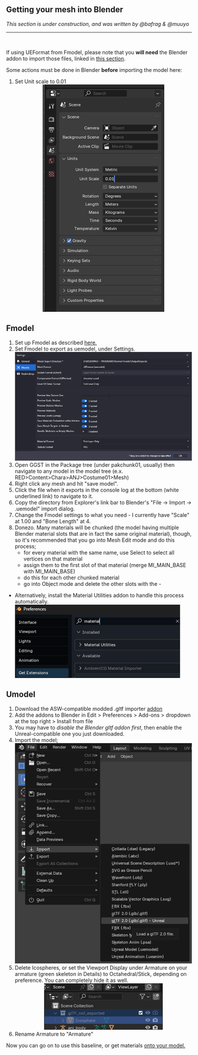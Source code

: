 ## Getting your mesh into Blender
*This section is under construction, and was written by @bafrag & @muuyo*

<hr>
<br>

If using UEFormat from Fmodel, please note that you **will need** the Blender addon to import those files, linked in [this section](../tools/blender.md#fmodel-with-arc-system-works-animation-support).

Some actions must be done in Blender **before** importing the model here:
  1. Set Unit scale to 0.01 <div align="center"><img src="images/Unit-scale.png"></div><div align="center">

## Fmodel
1. Set up Fmodel as described [here.](../tools/fmodel.md)
2. Set Fmodel to export as uemodel, under Settings.
   ![](./images/image.png)
3. Open GGST in the Package tree (under pakchunk01, usually) then navigate to any model in the model tree (e.x. RED>Content>Chara>ANJ>Costume01>Mesh)
4. Right click any mesh and hit "save model".
5. Click the file when it exports in the console log at the bottom (white underlined link) to navigate to it.
6. Copy the directory from Explorer's link bar to Blender's "File -> Import -> .uemodel" import dialog.
7. Change the Fmodel settings to what you need - I currently have "Scale" at 1.00 and "Bone Length" at 4.
8. Donezo. Many materials will be chunked (the model having multiple Blender material slots that are in fact the same original material), though, so it's recommended that you go into Mesh Edit mode and do this process;
   - for every material with the same name, use Select to select all vertices on that material
   - assign them to the first slot of that material (merge MI_MAIN_BASE with MI_MAIN_BASE)
   - do this for each other chunked material
   - go into Object mode and delete the other slots with the -
 - Alternatively, install the Material Utilities addon to handle this process automatically. 
  ![Material Uti](image.png)  
  
## Umodel
  1. Download the ASW-compatible modded .gltf importer [addon](../modding-mesh/files/io_scene_gltf2_ue.zip)
  2. Add the addons to Blender in Edit > Preferences > Add-ons > dropdown at the top right > Install from file
  3. You may have to *disable the Blender gltf addon first*, then enable the Unreal-compatible one you just downloaded.
  4. Import the model; <div align="center"><img src="images/Unreal-GLTF.png"></div><div align="center">
  5. Delete Icospheres, or set the Viewport Display under Armature on your armature (green skeleton in Details) to Octahedral/Stick, depending on preference. You can completely hide it as well. <div align="center"><img src="images/Icosphere.png"></div><div align="center">
  6. Rename Armature to "Armature"

Now you can go on to use this baseline, or get materials [onto your model.](../modding-texture/texture-blender-preview.md)
